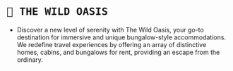 # `🌲 THE WILD OASIS`
* Discover a new level of serenity with The Wild Oasis, your go-to destination for immersive and unique bungalow-style accommodations. We redefine travel experiences by offering an array of distinctive homes, cabins, and bungalows for rent, providing an escape from the ordinary.
